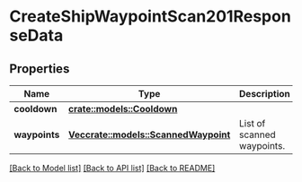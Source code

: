 # CreateShipWaypointScan201ResponseData

## Properties

Name | Type | Description | Notes
------------ | ------------- | ------------- | -------------
**cooldown** | [**crate::models::Cooldown**](Cooldown.md) |  | 
**waypoints** | [**Vec<crate::models::ScannedWaypoint>**](ScannedWaypoint.md) | List of scanned waypoints. | 

[[Back to Model list]](../README.md#documentation-for-models) [[Back to API list]](../README.md#documentation-for-api-endpoints) [[Back to README]](../README.md)


